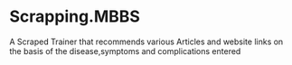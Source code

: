 # Scrapping.MBBS
A Scraped Trainer that recommends various Articles and website links on the basis of the disease,symptoms and complications entered
